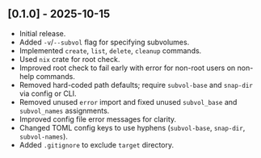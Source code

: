 
## [0.1.0] - 2025-10-15
- Initial release.
- Added `-v`/`--subvol` flag for specifying subvolumes.
- Implemented `create`, `list`, `delete`, `cleanup` commands.
- Used `nix` crate for root check.
- Improved root check to fail early with error for non-root users on non-help commands.
- Removed hard-coded path defaults; require `subvol-base` and `snap-dir` via config or CLI.
- Removed unused `error` import and fixed unused `subvol_base` and `subvol_names` assignments.
- Improved config file error messages for clarity.
- Changed TOML config keys to use hyphens (`subvol-base`, `snap-dir`, `subvol-names`).
- Added `.gitignore` to exclude `target` directory.
